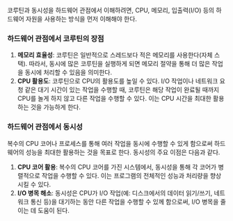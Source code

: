 코루틴과 동시성을 하드웨어 관점에서 이해하려면, CPU, 메모리, 입출력(I/O) 등의 하드웨어 자원을 사용하는 방식을 먼저 이해해야 한다.

### 하드웨어 관점에서 코루틴의 장점

1. **메모리 효율성**: 코루틴은 일반적으로 스레드보다 적은 메모리를 사용한다(자체 스택). 따라서, 동시에 많은 코루틴을 실행하게 되면 메모리 절약을 통해 더 많은 작업을 동시에 처리할 수 있음을 의미한다.
2. **CPU 활용도**: 코루틴으로 CPU의 활용도를 높일 수 있다. I/O 작업이나 네트워크 요청 같은 대기 시간이 있는 작업을 수행할 때, 코루틴은 해당 작업이 완료될 때까지 CPU를 놀게 하지 않고 다른
   작업을 수행할 수 있다. 이는 CPU 시간을 최대한 활용하는 것을 가능하게 한다.

### 하드웨어 관점에서 동시성

복수의 CPU 코어나 프로세스를 통해 여러 작업을 동시에 수행할 수 있게 함으로써 하드웨어의 성능을 최대한 활용하는 것을 목표로 한다. 동시성의 주요 이점은 다음과 같다.

1. **CPU 코어 활용**: 복수의 CPU 코어를 가진 시스템에서, 동시성을 통해 각 코어가 병렬적으로 작업을 수행할 수 있다. 이는 프로그램의 전체적인 성능과 처리량을 향상시킬 수 있다.
2. **I/O 병목 해소**: 동시성은 CPU가 I/O 작업(예: 디스크에서의 데이터 읽기/쓰기, 네트워크 통신 등)을 대기하는 동안 다른 작업을 수행할 수 있께 함으로써, I/O 병목을 줄이는 데 도움이 된다.
